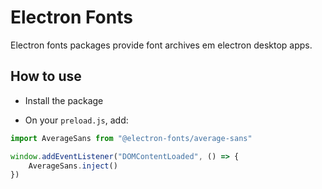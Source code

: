 # Electron Fonts

Electron fonts packages provide font archives em electron desktop apps.

## How to use

* Install the package

* On your `preload.js`, add:

```ts
import AverageSans from "@electron-fonts/average-sans"

window.addEventListener("DOMContentLoaded", () => {
    AverageSans.inject()
})
```